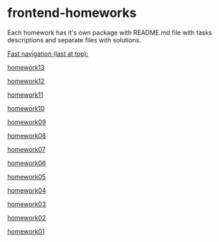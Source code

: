 # frontend-homeworks

Each homework has it's own package with README.md file with tasks descriptions and separate files with solutions.

<ins>Fast navigation (last at top):</ins>

[homework13](https://github.com/d9d9-Sun/frontend-homeworks/tree/master/homework13)

[homework12](https://github.com/d9d9-Sun/frontend-homeworks/tree/master/homework12)

[homework11](https://github.com/d9d9-Sun/frontend-homeworks/tree/master/homework11)

[homework10](https://github.com/d9d9-Sun/frontend-homeworks/tree/master/homework10)

[homework09](https://github.com/d9d9-Sun/frontend-homeworks/tree/master/homework09)

[homework08](https://github.com/d9d9-Sun/frontend-homeworks/tree/master/homework08)

[homework07](https://github.com/d9d9-Sun/frontend-homeworks/tree/master/homework07)

[homework06](https://github.com/d9d9-Sun/frontend-homeworks/tree/master/homework06)

[homework05](https://github.com/d9d9-Sun/frontend-homeworks/tree/master/homework05)

[homework04](https://github.com/d9d9-Sun/frontend-homeworks/tree/master/homework04)

[homework03](https://github.com/d9d9-Sun/frontend-homeworks/tree/master/homework03)

[homework02](https://github.com/d9d9-Sun/frontend-homeworks/tree/master/homework02)

[homework01](https://github.com/d9d9-Sun/frontend-homeworks/tree/master/homework01)